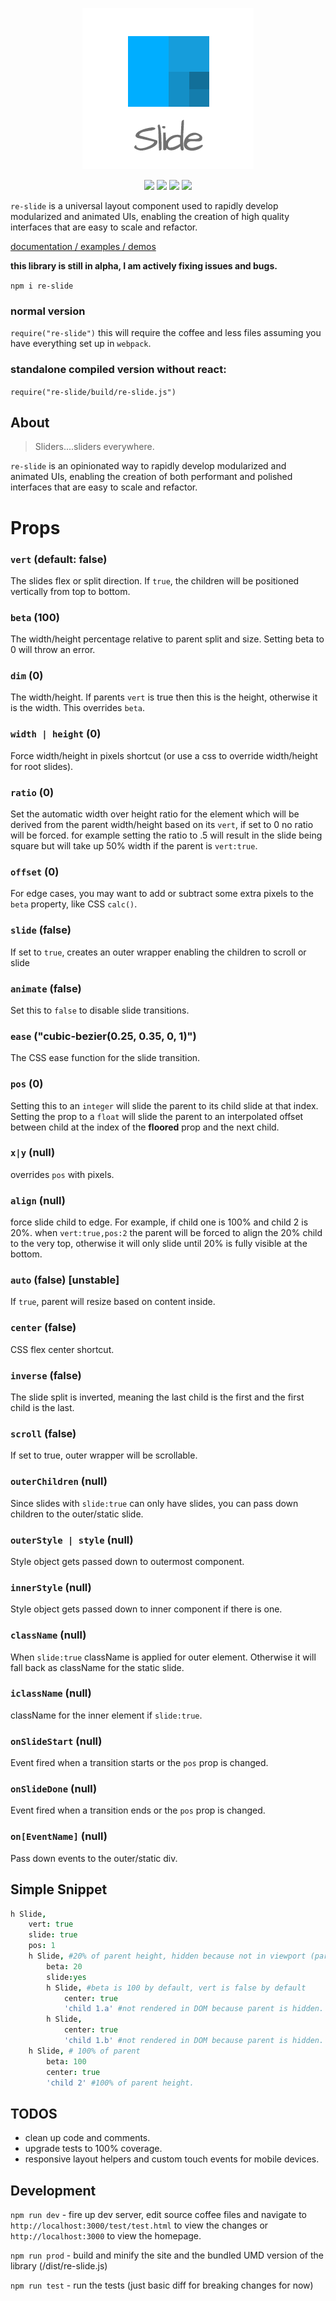<p align="center"><a href="http://lerp-io.github.io/re-slide" alt="logo"><img src="/site/logo.png" /></a></p>
<p align="center">
<a href="https://npmjs.com/package/re-slide" alt="npm link"><img src="https://img.shields.io/npm/v/re-slide.svg?style=flat-square" /></a>
<a href="https://github.com/facebook/react" alt="react dependency v16.7.0"><img src="https://img.shields.io/badge/react-v16.7.0-blue.svg?style=flat-square" /></a>
<a href="https://travis-ci.org/lerp-io/re-slide" alt="travis ci build and test"><img src="https://img.shields.io/travis/lerp-io/re-slide.svg?style=flat-square" /></a>
<a href="https://coveralls.io/github/lerp-io/re-slide" alt="travis ci build and test"><img src="https://img.shields.io/coveralls/lerp-io/re-slide.svg?style=flat-square" /></a>

</p>

`re-slide` is a universal layout component used to rapidly develop modularized and animated UIs, enabling the creation of high quality interfaces that are easy to scale and refactor.

[documentation / examples / demos](http://lerp-io.github.io/re-slide)


**this library is still in alpha, I am actively fixing issues and bugs.**


`npm i re-slide`


### normal version
`require("re-slide")` this will require the coffee and less files assuming you have everything set up in `webpack`.

### standalone compiled version without react:
`require("re-slide/build/re-slide.js")`


## About
> Sliders....sliders everywhere.


`re-slide` is an opinionated way to rapidly develop modularized and animated UIs, enabling the creation of both performant and polished interfaces that are easy to scale and refactor.


# Props
### `vert` (default: false)
The slides flex or split direction. If `true`, the children will be positioned vertically from top to bottom.

### `beta` (100)
The width/height percentage relative to parent split and size. Setting beta to 0 will throw an error.

### `dim` (0)
The width/height. If parents `vert` is true then this is the height, otherwise it is the width. This overrides `beta`.

### `width | height` (0)
Force width/height in pixels shortcut (or use a css to override width/height for root slides).

### `ratio` (0)
Set the automatic width over height ratio for the element which will be derived from the parent width/height based on its `vert`, if set to 0 no ratio will be forced. for example setting the ratio to .5 will result in the slide being square but will take up 50% width if the parent is `vert:true`.

### `offset` (0)
For edge cases, you may want to add or subtract some extra pixels to the `beta` property, like CSS `calc()`.

### `slide` (false)
If set to `true`, creates an outer wrapper enabling the children to scroll or slide

### `animate` (false)
Set this to `false` to disable slide transitions.

### `ease` ("cubic-bezier(0.25, 0.35, 0, 1)")
The CSS ease function for the slide transition.



### `pos` (0)
Setting this to an `integer` will slide the parent to its child slide at that index. Setting the prop to a `float` will slide the parent to an interpolated offset between child at the index of the **floored** prop and the next child.

### `x|y` (null)
overrides `pos` with pixels.

### `align` (null)
force slide child to edge. For example, if child one is 100% and child 2 is 20%. when `vert:true,pos:2` the parent will be forced to align the 20% child to the very top, otherwise it will only slide until 20% is fully visible at the bottom.

### `auto` (false) [unstable]
If `true`, parent will resize based on content inside.

### `center` (false)
CSS flex center shortcut.

### `inverse` (false)
The slide split is inverted, meaning the last child is the first and the first child is the last.

### `scroll` (false)
If set to true, outer wrapper will be scrollable.

### `outerChildren` (null)
Since slides with `slide:true` can only have slides, you can pass down children to the outer/static slide.

### `outerStyle | style` (null)
Style object gets passed down to outermost component.

### `innerStyle` (null)
Style object gets passed down to inner component if there is one.

### `className` (null)
When `slide:true` className is applied for outer element. Otherwise it will fall back as className for the static slide.

### `iclassName` (null)
className for the inner element if `slide:true`.

### `onSlideStart` (null)
Event fired when a transition starts or the `pos` prop is changed.

### `onSlideDone` (null)
Event fired when a transition ends or the `pos` prop is changed.

### `on[EventName]` (null)
Pass down events to the outer/static div.






## Simple Snippet
```coffeescript
h Slide,
	vert: true
	slide: true
	pos: 1
	h Slide, #20% of parent height, hidden because not in viewport (parent pos:1)
		beta: 20
		slide:yes
		h Slide, #beta is 100 by default, vert is false by default
			center: true
			'child 1.a' #not rendered in DOM because parent is hidden.
		h Slide,
			center: true
			'child 1.b' #not rendered in DOM because parent is hidden.
	h Slide, # 100% of parent 
		beta: 100
		center: true
		'child 2' #100% of parent height.
```


## TODOS
+ clean up code and comments.
+ upgrade tests to 100% coverage.
+ responsive layout helpers and custom touch events for mobile devices.



## Development
`npm run dev` - fire up dev server, edit source coffee files and navigate to `http://localhost:3000/test/test.html` to view the changes or `http://localhost:3000` to view the homepage. 

`npm run prod` - build and minify the site and the bundled UMD version of the library (/dist/re-slide.js)

`npm run test` - run the tests (just basic diff for breaking changes for now)

